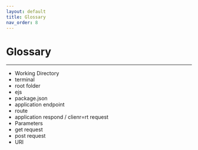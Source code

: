 ```yaml
---
layout: default
title: Glossary
nav_order: 8
---
```


# Glossary
- - - -

- Working Directory  
- terminal
- root folder 
- ejs
- package.json
- application endpoint 
- route
- application respond / clienr=rt request
- Parameters
- get request 
- post request 
- URI 
